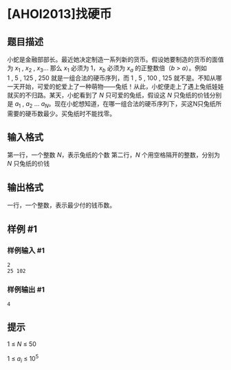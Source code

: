 # [AHOI2013]找硬币

## 题目描述

小蛇是金融部部长。最近她决定制造一系列新的货币。假设她要制造的货币的面值为 $x_1~,~x_2~,~x_3...$ 那么 $x_1$ 必须为 $1$，$x_b$ 必须为 $x_a$ 的正整数倍（$b~>~a$）。例如 $1~,~5~,~125~,~250$ 就是一组合法的硬币序列，而 $1~,~5~,~100~,~125$ 就不是。不知从哪一天开始，可爱的蛇爱上了一种萌物——兔纸！从此，小蛇便走上了遇上兔纸娃娃就买的不归路。某天，小蛇看到了 $N$ 只可爱的兔纸，假设这 $N$ 只兔纸的价钱分别是 $a_1~,~a_2~...~a_N$。现在小蛇想知道，在哪一组合法的硬币序列下，买这N只兔纸所需要的硬币数最少。买兔纸时不能找零。

## 输入格式

第一行，一个整数 $N$，表示兔纸的个数
第二行，$N$ 个用空格隔开的整数，分别为 $N$ 只兔纸的价钱

## 输出格式

一行，一个整数，表示最少付的钱币数。

## 样例 #1

### 样例输入 #1
```
2
25 102
```

### 样例输出 #1

```
4
```

## 提示

$1~\leq~N~\leq~50$

$1~\leq~a_i~\leq~10^5$

